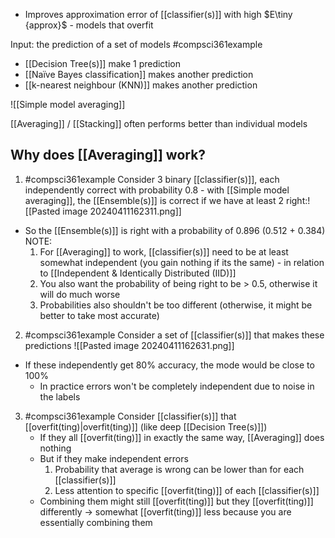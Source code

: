 - Improves approximation error of [[classifier(s)]] with high $E\tiny {approx}$ - models that overfit

Input: the prediction of a set of models
#compsci361example 
- [[Decision Tree(s)]] make 1 prediction
- [[Naïve Bayes classification]] makes another prediction
- [[k-nearest neighbour (KNN)]] makes another prediction

![[Simple model averaging]]

[[Averaging]] / [[Stacking]] often performs better than individual models

## Why does [[Averaging]] work?
1. #compsci361example Consider 3 binary [[classifier(s)]], each independently correct with probability 0.8 - with [[Simple model averaging]], the [[Ensemble(s)]] is correct if we have at least 2 right:![[Pasted image 20240411162311.png]]
- So the [[Ensemble(s)]] is right with a probability of 0.896 (0.512 + 0.384)
	NOTE:
	1. For [[Averaging]] to work, [[classifier(s)]] need to be at least somewhat independent (you gain nothing if its the same) - in relation to [[Independent & Identically Distributed (IID)]]
	2. You also want the probability of being right to be > 0.5, otherwise it will do much worse
	3. Probabilities also shouldn't be too different (otherwise, it might be better to take most accurate)
2. #compsci361example Consider a set of [[classifier(s)]] that makes these predictions ![[Pasted image 20240411162631.png]]
- If these independently get 80% accuracy, the mode would be close to 100%
	- In practice errors won't be completely independent due to noise in the labels
3. #compsci361example Consider [[classifier(s)]] that [[overfit(ting)|overfit(ting)]] (like deep [[Decision Tree(s)]])
	- If they all [[overfit(ting)]] in exactly the same way, [[Averaging]] does nothing
	- But if they make independent errors
		1. Probability that average is wrong can be lower than for each [[classifier(s)]]
		2. Less attention to specific [[overfit(ting)]] of each [[classifier(s)]]
	- Combining them might still [[overfit(ting)]] but they [[overfit(ting)]] differently $\rightarrow$ somewhat [[overfit(ting)]] less because you are essentially combining them